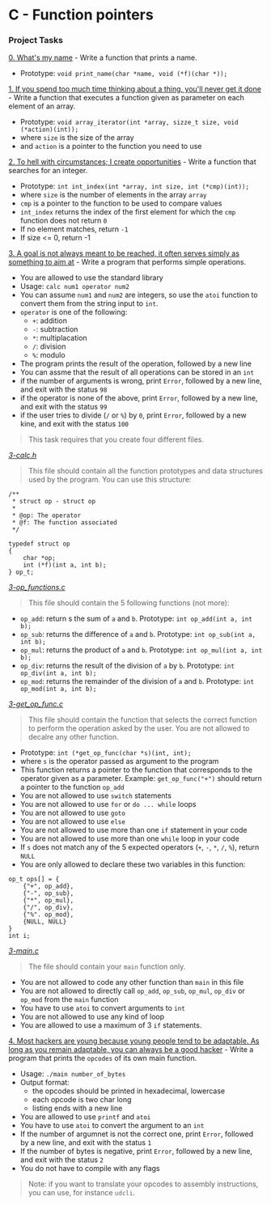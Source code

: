 # C - Function pointers

### Project Tasks
[0. What's my name](./0-print_name.c) - Write a function that prints a name.
- Prototype: `void print_name(char *name, void (*f)(char *));`

[1. If you spend too much time thinking about a thing, you'll never get it done](./1-array_iterator.c) - Write a function that executes a function given as parameter on each element of an array.
- Prototype: `void array_iterator(int *array, sizze_t size, void (*action)(int));`
- where `size` is the size of the array
- and `action` is a pointer to the function you need to use

[2. To hell with circumstances; I create opportunities](./2-int_index.c) - Write a function that searches for an integer.
- Prototype: `int int_index(int *array, int size, int (*cmp)(int));`
- where `size` is the number of elements in the array `array`
- `cmp` is a pointer to the function to be used to compare values
- `int_index` returns the index of the first element for which the `cmp` function does not return `0`
- If no element matches, return `-1`
- If size <= 0, return -1

[3. A goal is not always meant to be reached, it often serves simply as something to aim at](./3-main.c) - Write a program that performs simple operations.
- You are allowed to use the standard library
- Usage: `calc num1 operator num2`
- You can assume `num1` and `num2` are integers, so use the `atoi` function to convert them from the string input to `int`.
- `operator` is one of the following:
	- `+`: addition
	- `-`: subtraction
	- `*`: multiplacation
	- `/`: division
	- `%`: modulo
- The program prints the result of the operation, followed by a new line
- You can assme that the result of all operations can be stored in an `int`
- if the number of arguments is wrong, print `Error`, followed by a new line, and exit with the status `98`
- if the operator is none of the above, print `Error`, followed by a new line, and exit with the status `99`
- if the user tries to divide (`/` or `%`) by `0`, print `Error`, followed by a new kine, and exit with the status `100`

> This task requires that you create four different files.

[*3-calc.h*](./3-calc.h)
> This file should contain all the function prototypes and data structures used by the program. You can use this structure:
```
/**
 * struct op - struct op
 *
 * @op: The operator
 * @f: The function associated
 */

typedef struct op
{
	char *op;
	int (*f)(int a, int b);
} op_t;

```
[*3-op_functions.c*](./3-functions.c)
> This file should contain the 5 following functions (not more):
- `op_add`: return s the sum of `a` and `b`. Prototype: `int op_add(int a, int b);`
- `op_sub`: returns the difference of `a` and `b`. Prototype: `int op_sub(int a, int b);`
- `op_mul`: returns the product of `a` and `b`. Prototype: `int op_mul(int a, int b);`
- `op_div`: returns the result of the division of `a` by `b`. Prototype: `int op_div(int a, int b);`
- `op_mod`: returns the remainder of the division of `a` and `b`. Prototype: `int op_mod(int a, int b);`

[*3-get_op_func.c*](./3-get_op_func.c)
> This file should contain the function that selects the correct function to perform the operation asked by the user. You are not allowed to decalre any other function.
- Prototype: `int (*get_op_func(char *s)(int, int);`
- where `s` is the operator passed as argument to the program
- This function returns a pointer to the function that corresponds to the operator given as a parameter. Example: `get_op_func("+")` should return a pointer to the function `op_add`
- You are not allowed to use `switch` statements
- You are not allowed to use `for` or `do ... while` loops
- You are not allowed to use `goto`
- You are not allowed to use `else`
- You are not allowed to use more than one `if` statement in your code
- You are not allowed to use more than one `while` loop in your code
- If `s` does not match any of the 5 expected operators (`+`, `-`, `*`, `/`, `%`), return `NULL`
- You are only allowed to declare these two variables in this function:

```
op_t ops[] = {
	{"+", op_add},
	{"-", op_sub},
	{"*", op_mul},
	{"/", op_div},
	{"%". op_mod},
	{NULL, NULL}
}
int i;

```

[*3-main.c*](./3-main.c)
> The file should contain your `main` function only.
- You are not allowed to code any other function than `main` in this file
- You are not allowed to directly call `op_add`, `op_sub`, `op_mul`, `op_div` or `op_mod` from the `main` function
- You have to use `atoi` to convert arguments to `int`
- You are not allowed to use any kind of loop
- You are allowed to use a maximum of 3 `if` statements.

[4. Most hackers are young because young people tend to be adaptable. As long as you remain adaptable, you can always be a good hacker](./100-main_opcodes.c) - Write a program that prints the `opcodes` of its own main function.
- Usage: `./main number_of_bytes`
- Output format:
	- the opcodes should be printed in hexadecimal, lowercase
	- each opcode is two char long
	- listing ends with a new line
- You are allowed to use `printf` and `atoi`
- You have to use `atoi` to convert the argument to an `int`
- If the number of argumnet is not the correct one, print `Error`, followed by a new line, and exit with the status `1`
- If the number of bytes is negative, print `Error`, followed by a new line, and exit with the status `2`
- You do not have to compile with any flags

> Note: if you want to translate your opcodes to assembly instructions, you can use, for instance `udcli`.


